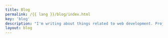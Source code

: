 ```yaml
---
title: Blog
permalink: /{{ lang }}/blog/index.html
key: 'blog'
description: "I'm writing about things related to web development. Projects, approaches and observations, things I have learned or consider important."
layout: blog
---
```

